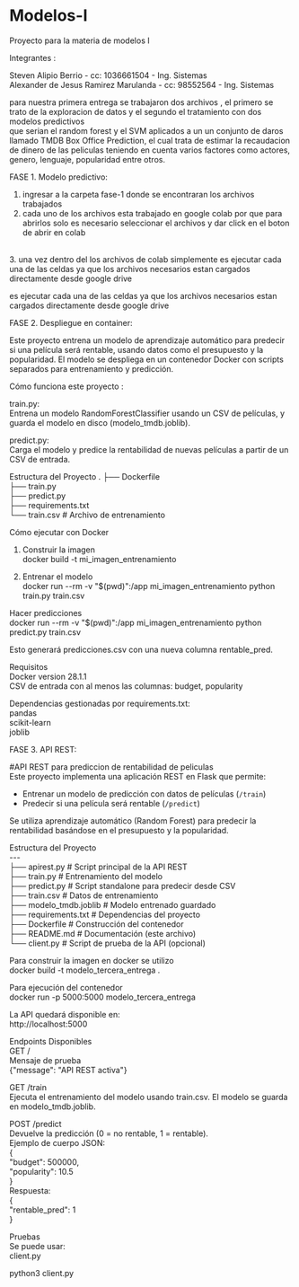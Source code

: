 # Modelos-I
Proyecto para la materia de modelos I


Integrantes :<br>

Steven Alipio Berrio - cc: 1036661504 - Ing. Sistemas<br>
Alexander de Jesus Ramirez Marulanda - cc: 98552564 - Ing. Sistemas<br>


para nuestra primera entrega se trabajaron dos archivos , el primero se trato de la exploracion de datos y el segundo el tratamiento con dos modelos predictivos <br>
que serian el random forest y el SVM aplicados a un un conjunto de daros llamado TMDB Box Office Prediction, el cual trata de estimar la recaudacion de dinero de las
peliculas teniendo en cuenta varios factores como actores, genero, lenguaje, popularidad entre otros.
<br>

FASE 1. Modelo predictivo: <br>

1. ingresar a la carpeta fase-1 donde se encontraran los archivos trabajados <br>
2. cada uno de los archivos esta trabajado en google colab por que para abrirlos solo es necesario seleccionar el archivos y dar click en el boton de abrir en colab
<br>
3. una vez dentro del los archivos de colab simplemente es ejecutar cada una de las celdas ya que los archivos necesarios estan cargados directamente desde google drive <br>

es ejecutar cada una de las celdas ya que los archivos necesarios estan cargados directamente desde google drive <br>


FASE 2. Despliegue en container:<br>

Este proyecto entrena un modelo de aprendizaje automático para predecir si una película será rentable, usando datos como el presupuesto y la popularidad. El modelo se despliega en un contenedor Docker con scripts separados para entrenamiento y predicción.<br>

Cómo funciona este proyecto : <br>

train.py:<br>
Entrena un modelo RandomForestClassifier usando un CSV de películas, y guarda el modelo en disco (modelo_tmdb.joblib).<br>


predict.py:<br>
Carga el modelo y predice la rentabilidad de nuevas películas a partir de un CSV de entrada.<br>


Estructura del Proyecto
.
├── Dockerfile <br>
├── train.py <br>
├── predict.py <br>
├── requirements.txt <br>
└── train.csv    	# Archivo de entrenamiento <br>


Cómo ejecutar con Docker   <br>

1. Construir la imagen  <br>
docker build -t mi_imagen_entrenamiento   <br>


2. Entrenar el modelo  <br>
docker run --rm -v "$(pwd)":/app mi_imagen_entrenamiento python train.py train.csv  <br>

Hacer predicciones  <br>
docker run --rm -v "$(pwd)":/app mi_imagen_entrenamiento python predict.py train.csv

Esto generará predicciones.csv con una nueva columna rentable_pred.<br>

Requisitos <br>
Docker  version 28.1.1  <br>
CSV de entrada con al menos las columnas: budget, popularity  <br>


Dependencias gestionadas por requirements.txt:<br>
pandas  <br>
scikit-learn  <br>
joblib  <br>



FASE 3. API REST:

#API REST para prediccion de rentabilidad de peliculas<br>
Este proyecto implementa una aplicación REST en Flask que permite:<br>

- Entrenar un modelo de predicción con datos de películas (`/train`)<br>
- Predecir si una película será rentable (`/predict`)<br>

Se utiliza aprendizaje automático (Random Forest) para predecir la rentabilidad basándose en el presupuesto y la popularidad.<br>

Estructura del Proyecto<br>
---<br>
├── apirest.py # Script principal de la API REST<br>
 ├── train.py # Entrenamiento del modelo<br>
 ├── predict.py # Script standalone para predecir desde CSV<br>
 ├── train.csv # Datos de entrenamiento<br>
 ├── modelo_tmdb.joblib # Modelo entrenado guardado<br>
 ├── requirements.txt # Dependencias del proyecto<br>
 ├── Dockerfile # Construcción del contenedor<br>
 ├── README.md # Documentación (este archivo)<br>
 └── client.py # Script de prueba de la API (opcional)<br>


Para construir la imagen en docker se utilizo <br>
docker build -t modelo_tercera_entrega .<br>

Para ejecución del contenedor<br>
docker run -p 5000:5000 modelo_tercera_entrega<br>

La API quedará disponible en:<br>
http://localhost:5000<br>

Endpoints Disponibles<br>
GET /<br>
Mensaje de prueba<br>
{"message": "API REST activa"}<br>


GET /train<br>
Ejecuta el entrenamiento del modelo usando train.csv. El modelo se guarda en modelo_tmdb.joblib.<br>

POST /predict<br>
Devuelve la predicción (0 = no rentable, 1 = rentable).<br>
Ejemplo de cuerpo JSON:<br>
{<br>
  "budget": 500000,<br>
  "popularity": 10.5<br>
}<br>
Respuesta:<br>
{<br>
  "rentable_pred": 1<br>
}<br>


Pruebas<br>
Se puede usar:<br>
client.py<br>

python3 client.py<br>















